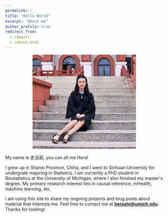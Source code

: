 ```yaml
---
permalink: /
title: "Hello World"
excerpt: "About me"
author_profile: true
redirect_from: 
  - /about/
  - /about.html
---
```



<p align="center">
  <img width="330" height="300" src="https://raw.githubusercontent.com/Herashi/herashi.github.io/master/images/profile.png">
</p>


My name is 史洁茹, you can all me Hera! 


I grew up in Shanxi Province, China, and I went to Sichuan Univeristy for undergrate majoring in Statistics. I am currently a PhD student in Biostatistics at the University of Michigan, where I also finished my master's degree. My primary research interest lies in causal inference, mHealth, machine learning, etc. 


I am using this site to share my ongoing projects and blog posts about material that interests me. Feel free to contact me at **herashi@umich.edu**. Thanks for looking!
